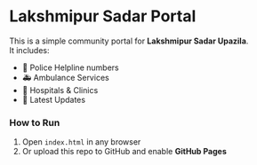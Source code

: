 # Lakshmipur Sadar Portal

This is a simple community portal for **Lakshmipur Sadar Upazila**.  
It includes:
- 🚓 Police Helpline numbers  
- 🚑 Ambulance Services  
- 🏥 Hospitals & Clinics  
- 📢 Latest Updates  

### How to Run
1. Open `index.html` in any browser  
2. Or upload this repo to GitHub and enable **GitHub Pages**  
